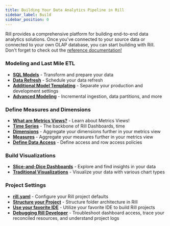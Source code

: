 ```yaml
---
title: Building Your Data Analytics Pipeline in Rill 
sidebar_label: Build
sidebar_position: 0
---
```


Rill provides a comprehensive platform for building end-to-end data analytics solutions. Once you've connected to your source data or connected to your own OLAP database, you can start building with Rill. Don't forget to check out the [reference documentation!](/reference/project-files)

### Modeling and Last Mile ETL
- [**SQL Models**](/build/models) - Transform and prepare your data
- [**Data Refresh**](/build/models/source-refresh) - Schedule your data refresh  
- [**Additional Model Templating**](/build/models/environments) - Separate your production and development settings 
- [**Advanced Modeling**](/build/advanced-models) - Incremental ingestion, data partitions, and more

### Define Measures and Dimensions
- [**What are Metrics Views?**](/build/metrics-view/what-are-metrics-views) - Learn about Metrics Views!
- [**Time Series**](/build/metrics-view/time-series) - The backbone of Rill Dashboards, time
- [**Dimensions**](/build/metrics-view/dimensions) - Aggregate your dimensions further in your metrics view
- [**Measures**](/build/metrics-view/measures) - Aggregate your measures further in your metrics view
- [**Define Data Access**](/build/metrics-view/security) - Define access and row access policies

### Build Visualizations

- [**Slice-and-Dice Dashboards**](/build/dashboards) - Explore and find insights in your data
- [**Traditional Visualizations**](/build/canvas) - Visualize your data with various chart types
<!-- - [**Define Dashboard Access**](/build/dashboards#define-dashboard-access) - Set a SQL boolean query that defines access to dashboard-->

### Project Settings
- [**rill.yaml**](/build/rill-project-file) - Configure your Rill project defaults
- [**Structure your Project**](/build/structure) - Structure folder architecture in Rill
- [**Use your favorite IDE**](/build/ide) - Utilize your favorite IDE to build Rill projects
- [**Debugging Rill Developer**](/build/debugging/trace-viewer) - Troubleshoot dashboard access, trace your reconciled resources, and understand project logs  
